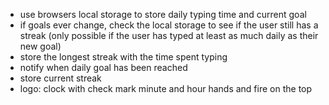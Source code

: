 - use browsers local storage to store daily typing time and current goal
- if goals ever change, check the local storage to see if the user still has a streak (only possible if the user has typed at least as much daily as their new goal)
- store the longest streak with the time spent typing
- notify when daily goal has been reached
- store current streak
- logo: clock with check mark minute and hour hands and fire on the top


